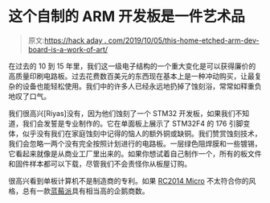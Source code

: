 # 这个自制的 ARM 开发板是一件艺术品

> 原文:[https://hack aday . com/2019/10/05/this-home-etched-arm-dev-board-is-a-work-of-art/](https://hackaday.com/2019/10/05/this-home-etched-arm-dev-board-is-a-work-of-art/)

在过去的 10 到 15 年里，我们这一级电子结构的一个重大变化是可以获得廉价的高质量印刷电路板。过去花费数百美元的东西现在基本上是一种冲动购买，让最复杂的设备也能轻松使用。我们中的许多人已经永远地扔掉了蚀刻浴，常常如释重负地叹了口气。

我们很高兴[Riyas]没有，因为他们蚀刻了一个 STM32 开发板，如果我们不知道，我们会发誓是专业制作的。它在单面板上展示了 STM32F4 的 176 引脚变体，似乎没有我们在家庭蚀刻中记得的恼人的额外铜或缺铜。我们赞赏蚀刻技术，我们会忽略一两个没有完全按照计划进行的电路板。一层绿色阻焊膜和一些镀锡，它看起来就像是从商业工厂里出来的。如果你想试着自己制作一个，所有的板文件和固件样本都可以下载，尽管我们不会责怪你从板屋订购。

很高兴看到单板计算机不是制造商的专利。如果 [RC2014 Micro](https://hackaday.com/2019/10/02/review-the-rc2014-micro-single-board-z80-retrocomputer/) 不太符合你的风格，总有一款[蓝莓派](https://hackaday.com/2018/08/12/build-your-own-linux-single-board-computer/)具有相当高的企鹅商数。
